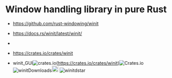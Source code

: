 # Window handling library in pure Rust

- https://github.com/rust-windowing/winit

- https://docs.rs/winit/latest/winit/
- 
- https://crates.io/crates/winit


- winit_GUI![crates.io](https://img.shields.io/crates/v/winit.svg)(https://crates.io/crates/winit)![Crates.io](https://img.shields.io/crates/l/winit)![winitDownloads](https://img.shields.io/crates/d/winit.svg)<a href="https://github.com/rust-windowing/winit"><img alt="githubicon" width="20px" src="https://user-images.githubusercontent.com/67513038/218287708-001511d7-1cce-42d3-92d2-4a61193b38f0.png" /></a>
![winitdstar](https://img.shields.io/github/stars/rust-windowing/winit.svg)
